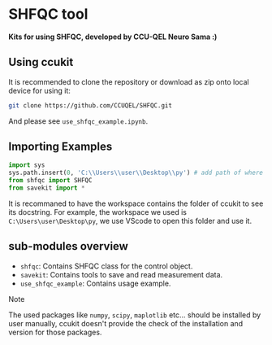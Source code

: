 # SHFQC tool

**Kits for using SHFQC, developed by CCU-QEL Neuro Sama :)**

## Using ccukit

It is recommended to clone the repository or download as zip onto local device for using it:

```sh
git clone https://github.com/CCUQEL/SHFQC.git
```
And please see `use_shfqc_example.ipynb`.

## Importing Examples

```python
import sys
sys.path.insert(0, 'C:\\Users\\user\\Desktop\\py') # add path of where ccukit located
from shfqc import SHFQC
from savekit import *
```
It is recommaned to have the workspace contains the folder of ccukit to see its docstring. For example,
the workspace we used is `C:\Users\user\Desktop\py`, we use VScode to open this folder and use it.


## sub-modules overview
- `shfqc`: Contains SHFQC class for the control object.
- `savekit`: Contains tools to save and read measurement data.
- `use_shfqc_example`: Contains usage example.


> [!NOTE]  
> The used packages like `numpy`, `scipy`, `maplotlib` etc... should be installed by user manually,
> ccukit doesn't provide the check of the installation and version for those packages.
